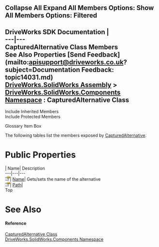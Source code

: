 Collapse All Expand All Members Options: Show All  Members Options: Filtered   
---  
DriveWorks SDK Documentation  |   
---|---  
CapturedAlternative Class Members   
See Also Properties [Send Feedback](mailto:apisupport@driveworks.co.uk?subject=Documentation Feedback: topic14031.md)  
[DriveWorks.SolidWorks Assembly](topic13342.md) > [DriveWorks.SolidWorks.Components Namespace](topic13925.md) : CapturedAlternative Class  
---  
  
Include Inherited Members    
Include Protected Members  


Glossary Item Box

The following tables list the members exposed by [CapturedAlternative](topic14031.md).

# Public Properties

| Name| Description  
---|---|---  
![Public Property](dotnetimages/publicProperty.gif)| [Name](topic14037.md)| Gets/sets the name of the alternative   
![Public Property](dotnetimages/publicProperty.gif)| [Path](topic14038.md)|   
Top

# See Also

#### Reference

[CapturedAlternative Class](topic14031.md)   
[DriveWorks.SolidWorks.Components Namespace](topic13925.md)


